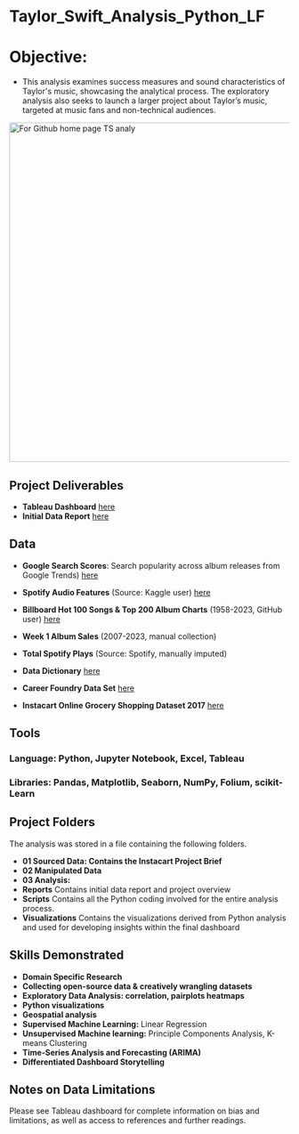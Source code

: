 # **Taylor_Swift_Analysis_Python_LF**
# **Objective**: 
- This analysis examines success measures and sound characteristics of Taylor's music, showcasing the analytical process. The exploratory analysis also seeks to launch a larger project about Taylor’s music, targeted at music fans and non-technical audiences.

<img width="610" alt="For Github home page TS analy" src="https://github.com/leotheanalyst-pdx/Taylor-s-Era-CF-Final-Project-/assets/146140903/1061ad79-46a9-4d72-be01-b5eb403257e9">



## **Project Deliverables**
- **Tableau Dashboard** [here](https://public.tableau.com/views/TaylorsEraCFAchievement6/TaylorsEra?:language=en-US&:display_count=n&:origin=viz_share_link) 
- **Initial Data Report** [here](https://drive.google.com/file/d/19O3S5gcWDnZ0iCeRMClyusFzjwlEzEhb/view?usp=sharing)

## **Data**
- **Google Search Scores**: Search popularity across album releases from Google Trends) [here](https://trends.google.com/) 
- **Spotify Audio Features** (Source: Kaggle user) [here](https://www.kaggle.com/datasets/jarredpriester/taylor-swift-spotify-dataset?select=taylor_swift_spotify.csv) 
- **Billboard Hot 100 Songs & Top 200 Album Charts** (1958-2023, GitHub user) [here](https://github.com/utdata/rwd-billboard-data/blob/main/data-out/hot-100-current.csv)
- **Week 1 Album Sales** (2007-2023, manual collection)
- **Total Spotify Plays** (Source: Spotify, manually imputed)


- **Data Dictionary** [here](https://gist.github.com/jeremystan/c3b39d947d9b88b3ccff3147dbcf6c6b)
- **Career Foundry Data Set** [here](https://s3.amazonaws.com/coach-courses-us/public/courses/data-immersion/A4/A4_Data_Assets/customers.zip)
-  **Instacart Online Grocery Shopping Dataset 2017** [here](https://www.kaggle.com/datasets/psparks/instacart-market-basket-analysis)

## **Tools**
### Language: Python, Jupyter Notebook, Excel, Tableau
### Libraries: Pandas, Matplotlib, Seaborn, NumPy, Folium, scikit-Learn


## **Project Folders**
The analysis was stored in a file containing the following folders. 
- **01 Sourced Data: Contains the Instacart Project Brief**
- **02 Manipulated Data**
- **03 Analysis:**
-   **Reports** Contains initial data report and project overview
-   **Scripts** Contains all the Python coding involved for the entire analysis process.
-   **Visualizations**  Contains the visualizations derived from Python analysis and used for developing insights within the final dashboard

## **Skills Demonstrated**
- **Domain Specific Research**
- **Collecting open-source data & creatively wrangling datasets**
- **Exploratory Data Analysis: correlation, pairplots heatmaps**
- **Python visualizations**
- **Geospatial analysis**
- **Supervised Machine Learning:** Linear Regression
- **Unsupervised Machine learning:** Principle Components Analysis, K-means Clustering
- **Time-Series Analysis and Forecasting (ARIMA)**
- **Differentiated Dashboard Storytelling**

## **Notes on Data Limitations**
Please see Tableau dashboard for complete information on bias and limitations, as well as access to references and further readings. 
